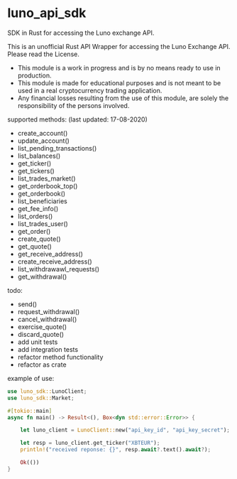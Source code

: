 # luno_api_sdk
SDK in Rust for accessing the Luno exchange API.

This is an unofficial Rust API Wrapper for accessing the Luno Exchange API. Please read the License.

<CAUTION>

- This module is a work in progress and is by no means ready to use in production.
- This module is made for educational purposes and is not meant to be used in a real cryptocurrency trading application.
- Any financial losses resulting from the use of this module, are solely the responsibility of the persons involved.


supported methods:  (last updated: 17-08-2020)

  - create_account()
  - update_account()
  - list_pending_transactions()
  - list_balances()
  - get_ticker()
  - get_tickers()
  - list_trades_market()
  - get_orderbook_top()
  - get_orderbook()
  - list_beneficiaries
  - get_fee_info()
  - list_orders()
  - list_trades_user()
  - get_order()
  - create_quote()
  - get_quote()
  - get_receive_address()
  - create_receive_address()
  - list_withdrawawl_requests()
  - get_withdrawal()
  
  todo:
  
  - send()
  - request_withdrawal()
  - cancel_withdrawal()
  - exercise_quote()
  - discard_quote()
  - add unit tests
  - add integration tests
  - refactor method functionality
  - refactor as crate
  
  example of use:
  
```rust
use luno_sdk::LunoClient;
use luno_sdk::Market;

#[tokio::main]
async fn main() -> Result<(), Box<dyn std::error::Error>> {

    let luno_client = LunoClient::new("api_key_id", "api_key_secret");

    let resp = luno_client.get_ticker("XBTEUR");
    println!("received reponse: {}", resp.await?.text().await?);

    Ok(())
}
```
